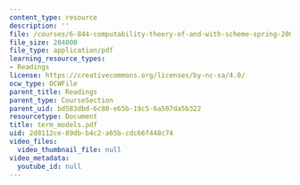 ```yaml
---
content_type: resource
description: ''
file: /courses/6-844-computability-theory-of-and-with-scheme-spring-2003/2d8112ce89dbb4c2a65bcdc66f448c74_term_models.pdf
file_size: 204000
file_type: application/pdf
learning_resource_types:
- Readings
license: https://creativecommons.org/licenses/by-nc-sa/4.0/
ocw_type: OCWFile
parent_title: Readings
parent_type: CourseSection
parent_uid: bd583dbd-6c80-e65b-19c5-6a507da5b322
resourcetype: Document
title: term_models.pdf
uid: 2d8112ce-89db-b4c2-a65b-cdc66f448c74
video_files:
  video_thumbnail_file: null
video_metadata:
  youtube_id: null
---
```


